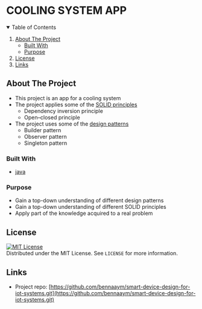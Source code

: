# COOLING SYSTEM APP

<!-- TABLE OF CONTENTS -->
<details open="open">
  <summary>Table of Contents</summary>
  <ol>
    <li>
      <a href="#about-the-project">About The Project</a>
      <ul>
        <li><a href="#built-with">Built With</a></li>
        <li><a href="#purpose">Purpose</a></li>
      </ul>
    </li>
    <li><a href="#license">License</a></li>
    <li><a href="#links">Links</a></li>
  </ol>
</details>



<!-- ABOUT THE PROJECT -->
## About The Project


* This project is an app for a cooling system
* The project  applies some of the [SOLID principles](https://en.wikipedia.org/wiki/SOLID)
    * Dependency inversion principle
    * Open–closed principle
* The project uses some of the [design patterns](https://en.wikipedia.org/wiki/Software_design_pattern)
    * Builder pattern
    * Observer pattern
    * Singleton pattern



### Built With

* [java](https://www.java.com)

### Purpose 
* Gain a top-down understanding of different design patterns
* Gain a top-down understanding of different SOLID principles
* Apply part of the knowledge acquired to a real problem


<!-- LICENSE -->
## License
[![MIT License][license-shield]][license-url]<br>
Distributed under the MIT License. See `LICENSE` for more information.

<!-- CONTACT -->
## Links
* Project repo: [https://github.com/bennaaym/smart-device-design-for-iot-systems.git](https://github.com/bennaaym/smart-device-design-for-iot-systems.git)


<!-- MARKDOWN LINKS & IMAGES -->
<!-- https://www.markdownguide.org/basic-syntax/#reference-style-links -->
[license-shield]: https://img.shields.io/github/license/othneildrew/Best-README-Template.svg?style=for-the-badge
[license-url]: https://github.com/bennaaym/smart-device-design-for-iot-systems/blob/main/LICENSE

